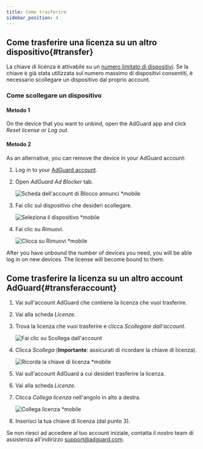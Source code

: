 ```yaml
---
title: Come trasferire
sidebar_position: 4
---
```


## Come trasferire una licenza su un altro dispositivo{#transfer}

La chiave di licenza è attivabile su un [numero limitato di dispositivi](../what-is). Se la chiave è già stata utilizzata sul numero massimo di dispositivi consentiti, è necessario scollegare un dispositivo dal proprio account.

### Come scollegare un dispositivo

#### Metodo 1

On the device that you want to unbind, open the AdGuard app and click *Reset license* or *Log out*.

#### Metodo 2

As an alternative, you can remove the device in your AdGuard account:

1. Log in to your [AdGuard account](https://adguardaccount.com/).

1. Open *AdGuard Ad Blocker* tab.

    ![Scheda dell'account di Blocco annunci *mobile](https://cdn.adtidy.org/content/kb/ad_blocker/general/newaccount-unbind-device-0.png)

1. Fai clic sul dispositivo che desideri scollegare.

    ![Seleziona il dispositivo *mobile](https://cdn.adtidy.org/content/kb/ad_blocker/general/newaccount-unbind-device-1.png)

1. Fai clic su *Rimuovi*.

    ![Clicca su Rimuovi *mobile](https://cdn.adtidy.org/content/kb/ad_blocker/general/newaccount-unbind-device-2.png)

After you have unbound the number of devices you need, you will be able log in on new devices. The license will become bound to them.

## Come trasferire la licenza su un altro account AdGuard{#transferaccount}

1. Vai sull'account AdGuard che contiene la licenza che vuoi trasferire.

1. Vai alla scheda *Licenze*.

1. Trova la licenza che vuoi trasferire e clicca *Scollegare dall'account*.

    ![Fai clic su Scollega dall'account](https://cdn.adtidy.org/content/kb/ad_blocker/general/newaccount-transfer-to-account.png)

1. Clicca *Scollega* (**Importante**: assicurati di ricordare la chiave di licenza).

    ![Ricorda la chiave di licenza *mobile](https://cdn.adtidy.org/content/kb/ad_blocker/general/newaccount-transfer-to-account-1.png)

1. Vai sull'account AdGuard a cui desideri trasferire la licenza.

1. Vai alla scheda *Licenze*.

1. Clicca *Collega licenza* nell'angolo in alto a destra.

    ![Collega licenza *mobile](https://cdn.adtidy.org/content/kb/ad_blocker/general/newaccount-transfer-to-account-2.png)

1. Inserisci la tua chiave di licenza (dal punto 3).

Se non riesci ad accedere al tuo account iniziale, contatta il nostro team di assistenza all'indirizzo support@adguard.com.
